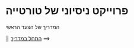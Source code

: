 # פרוייקט ניסיוני של טורטייה

המדריך של הצעד הראשי

[{]: <helper> (navStep)

<b>║</b> <a href="manuals/views/step1.md">התחל במדריך</a> ⟹

[}]: #